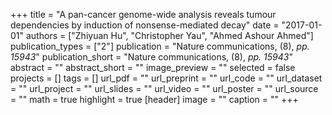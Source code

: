 +++
title = "A pan-cancer genome-wide analysis reveals tumour dependencies by induction of nonsense-mediated decay"
date = "2017-01-01"
authors = ["Zhiyuan Hu", "Christopher Yau", "Ahmed Ashour Ahmed"]
publication_types = ["2"]
publication = "Nature communications, (8), _pp. 15943_"
publication_short = "Nature communications, (8), _pp. 15943_"
abstract = ""
abstract_short = ""
image_preview = ""
selected = false
projects = []
tags = []
url_pdf = ""
url_preprint = ""
url_code = ""
url_dataset = ""
url_project = ""
url_slides = ""
url_video = ""
url_poster = ""
url_source = ""
math = true
highlight = true
[header]
image = ""
caption = ""
+++
